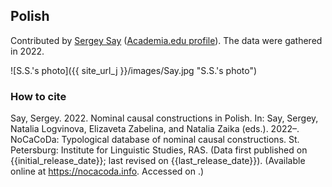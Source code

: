 ## Polish

Contributed by [Sergey Say](https://iling.spb.ru/persons/say-sergey-sergeevich) ([Academia.edu profile](https://iling-spb.academia.edu/SergeySay)). The data were gathered in 2022.

![S.S.'s photo]({{ site_url_j }}/images/Say.jpg "S.S.'s photo")


### How to cite

Say, Sergey. 2022. Nominal causal constructions in Polish. In: Say, Sergey, Natalia Logvinova,
Elizaveta Zabelina, and Natalia Zaika (eds.). 2022–. NoCaCoDa: Typological database of nominal causal constructions.
St. Petersburg: Institute for Linguistic Studies, RAS. (Data first published on {{initial_release_date}};
last revised on {{last_release_date}}). (Available online at https://nocacoda.info. Accessed on <span class="today-span"></span>.)
